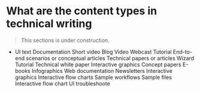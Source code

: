 # What are the content types in technical writing

> This sections is under construction.

* UI text
Documentation
Short video
Blog
Video
Webcast
Tutorial
End-to-end scenarios or conceptual articles
Technical papers or articles
Wizard
Tutorial
Technical white paper
Interactive graphics
Concept papers
E-books
Infographics
Web documentation
Newsletters
Interactive graphics
Interactive flow charts
Sample workflows
Sample files
Interactive flow chart
UI troubleshoote
